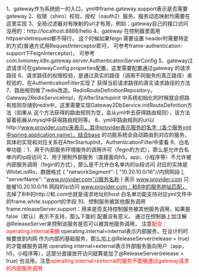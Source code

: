 1、gateway作为系统统一的入口，yml中frame.gateway.support表示是否需要gateway
2、权限（shiro）校验，授权（oauth2）服务，服务动态映射均需要在这里实现
3、全局过滤器对有映射的url才有用，例如：gateway自己的接口访问没用的：http://localhost:8888/hello
4、gateway 在控制器里面用httpservletrequest都不得行，
这个时候如果feign 需要设置 header时需要特定的方式(普通方式用RequestInterceptor即可，
可参考frame-authentication-support下FeignInterceptor)，
可参考com.lvmoney.k8s.gateway.server.AuthenticationServerConfig
5、gateway过滤请求可在gatewayConfig.properties配置，这里需要配置通过gateway 的请求路径
6、请求路径的权限校验，是通过真实的路径（调用不同服务的真正路径）来校验的，在AuthenticationFilter实现了
获得当前请求路径的真实请求路径的方法
7、路由规则做了redis改造。RedisRouteDefinitionRepository，Gateway2RedisServiceImpl，在AfterStartupInit
中系统初始化的时候就会把路有规则存储到redis中，这里需要实现Gateway2DbService.initRouteDefinition方法（如果从
这个方法获得的路由规则为空，会从yml中去获得路由规则），该方法
留着拓展从mysql中获得路由规则等。
8、yml中路由规则的uri以http://www.provider.com/来表示，其中provider表示服务的名字（各个服务yml中spring.application.name）。结合base
的功能系统会自动路由到对应的服务，具体的实现和对应关系在AfterStartupInit，AuthenticationFilter中查看
9、白名单功能：1、用于内部服务环境服务的调用许可（fegin的方式），那么是允许白名单内的ip段访问
2、用于限制外部服务（直接面向h5，app，小程序等）不允许被内部服务调用（fegin的方式），那么是不允许白名单内的ip段访问
对应的实体是WhiteListRo，数据格式
{
  "networkSegment": [
                     "10.20.10.0/16"//内网网段
                    ],
  "serverName": "www.provider.com"//服务名称
}
表示 www.provider.com 只能被10.20.10.0/16 网段的ip访问
www.provider.com：和8中的服务地址匹配， 去掉了8中的http://和.com也就是请求地址的host
白名单功能支持对应yml文件中的frame.white.support的字段
10、控制服务被其他服务调用
frame.releaseServer.support：用来是否支持控制服务被其他服务调用，如果是false（默认）表示不支持，那么下面的
配置没有意义。
通过在控制器上加注解@ReleaseServer来控制该服务是否可以被其他服务调用，
注意<label style="color:red">配合：operating.internal来做</label>
operating.internal=internal表示内部服务，在设计的时候要放到内网
作为内部的基础服务，那么加上@ReleaseServer(release = true)的才能被服务调用
operating.internal=external表示外部服务面向用户（app，h5，小程序等），这部分直接放开访问就算是加了@ReleaseServer(release = true)
也没用，注意<label style="color:red">operating.internal=external的服务不能被通过gateway请求的内部服务调用</label>